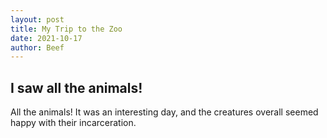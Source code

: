```yaml
---
layout: post
title: My Trip to the Zoo
date: 2021-10-17
author: Beef
---
```


## I saw all the animals!
All the animals! It was an interesting day, and the creatures overall seemed happy with their incarceration.

